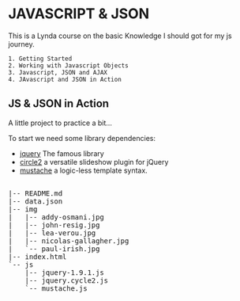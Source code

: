 # JAVASCRIPT & JSON

This is a Lynda course on the basic Knowledge I should got for my js journey.

	1. Getting Started
	2. Working with Javascript Objects
	3. Javascript, JSON and AJAX
	4. JAvascript and JSON in Action


## JS & JSON in Action

A little project to practice a bit…

To start we need some library dependencies:
	
* [jquery](http://jquery.com/) The famous library
* [circle2](http://www.malsup.com/jquery/cycle2/) a versatile slideshow plugin for jQuery
* [mustache](https://github.com/janl/mustache.js) a logic-less template syntax.

<pre>

|-- README.md
|-- data.json
|-- img
|   |-- addy-osmani.jpg
|   |-- john-resig.jpg
|   |-- lea-verou.jpg
|   |-- nicolas-gallagher.jpg
|   `-- paul-irish.jpg
|-- index.html
`-- js
    |-- jquery-1.9.1.js
    |-- jquery.cycle2.js
    `-- mustache.js

</pre>


